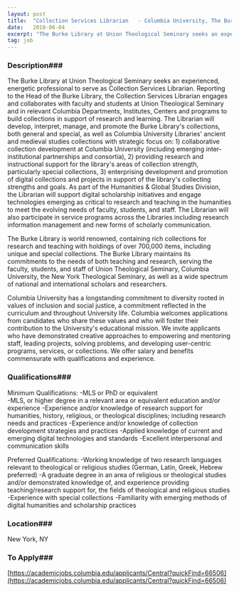 ```yaml
---
layout: post
title:  "Collection Services Librarian   - Columbia University, The Burke Library at Union Theological Seminary"
date:   2018-06-04
excerpt: "The Burke Library at Union Theological Seminary seeks an experienced, energetic professional to serve as Collection Services Librarian. Reporting to the Head of the Burke Library, the Collection Services Librarian engages and collaborates with faculty and students at Union Theological Seminary and in relevant Columbia Departments, Institutes, Centers and programs..."
tag: job
---
```


### Description###

The Burke Library at Union Theological Seminary seeks an experienced, energetic professional to serve as Collection Services Librarian. Reporting to the Head of the Burke Library, the Collection Services Librarian engages and collaborates with faculty and students at Union Theological Seminary and in relevant Columbia Departments, Institutes, Centers and programs to build collections in support of research and learning. The Librarian will develop, interpret, manage, and promote the Burke Library's collections, both general and special, as well as Columbia University Libraries' ancient and medieval studies collections with strategic focus on: 1) collaborative collection development at Columbia University (including emerging inter-institutional partnerships and consortia), 2) providing research and instructional support for the library's areas of collection strength, particularly special collections, 3) enterprising development and promotion of digital collections and projects in support of the library's collecting strengths and goals. As part of the Humanities & Global Studies Division, the Librarian will support digital scholarship initiatives and engage technologies emerging as critical to research and teaching in the humanities to meet the evolving needs of faculty, students, and staff. The Librarian will also participate in service programs across the Libraries including research information management and new forms of scholarly communication. 

The Burke Library is world renowned, containing rich collections for research and teaching with holdings of over 700,000 items, including unique and special collections. The Burke Library maintains its commitments to the needs of both teaching and research, serving the faculty, students, and staff of Union Theological Seminary, Columbia University, the New York Theological Seminary, as well as a wide spectrum of national and international scholars and researchers.  

Columbia University has a longstanding commitment to diversity rooted in values of inclusion and social justice, a commitment reflected in the curriculum and throughout University life. Columbia welcomes applications from candidates who share these values and who will foster their contribution to the University's educational mission. We invite applicants who have demonstrated creative approaches to empowering and mentoring staff, leading projects, solving problems, and developing user-centric programs, services, or collections. We offer salary and benefits commensurate with qualifications and experience.




### Qualifications###

Minimum Qualifications:
-MLS or PhD or equivalent  
-MLS, or higher degree in a relevant area or equivalent education and/or experience 
-Experience and/or knowledge of research support for humanities, history, religious, or theological disciplines; including research needs and practices 
-Experience and/or knowledge of collection development strategies and practices 
-Applied knowledge of current and emerging digital technologies and standards 
-Excellent interpersonal and communication skills  

Preferred Qualifications:
-Working knowledge of two research languages relevant to theological or religious studies (German, Latin, Greek, Hebrew preferred) 
-A graduate degree in an area of religious or theological studies and/or demonstrated knowledge of, and experience providing teaching/research support for, the fields of theological and religious studies 
-Experience with special collections 
-Familiarity with emerging methods of digital humanities and scholarship practices




### Location###

New York, NY




### To Apply###

[https://academicjobs.columbia.edu/applicants/Central?quickFind=66506](https://academicjobs.columbia.edu/applicants/Central?quickFind=66506)  





